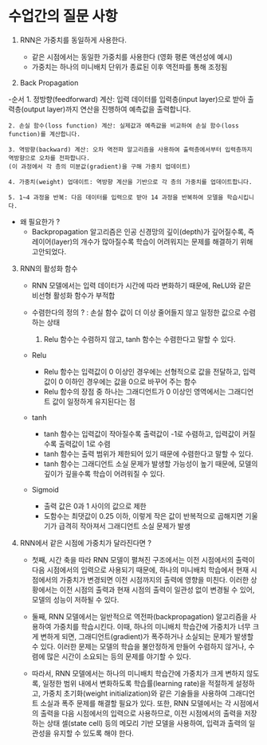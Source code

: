 # 수업간의 질문 사항

1. RNN은 가중치를 동일하게 사용한다.
    - 같은 시점에서는 동일한 가중치를 사용한다 (영화 평론 액션성에 예시)
    - 가중치는 하나의 미니배치 단위가 종료된 이후 역전파를 통해 조정됨
    

2. Back Propagation

-순서 
    1. 정방향(feedforward) 계산: 입력 데이터를 입력층(input layer)으로 받아 출력층(output layer)까지 연산을 진행하여 예측값을 출력합니다.

    2. 손실 함수(loss function) 계산: 실제값과 예측값을 비교하여 손실 함수(loss function)를 계산합니다.

    3. 역방향(backward) 계산: 오차 역전파 알고리즘을 사용하여 출력층에서부터 입력층까지 역방향으로 오차를 전파합니다.
    (이 과정에서 각 층의 미분값(gradient)을 구해 가중치 업데이트)

    4. 가중치(weight) 업데이트: 역방향 계산을 기반으로 각 층의 가중치를 업데이트합니다.

    5. 1~4 과정을 반복: 다음 데이터를 입력으로 받아 14 과정을 반복하여 모델을 학습시킵니다.

- 왜 필요한가 ?
    * Backpropagation 알고리즘은 인공 신경망의 깊이(depth)가 깊어질수록, 즉 레이어(layer)의 개수가 많아질수록 학습이 어려워지는 문제를 해결하기 위해 고안되었다.


3. RNN의 활성화 함수

    - RNN 모델에서는 입력 데이터가 시간에 따라 변화하기 때문에, ReLU와 같은 비선형 활성화 함수가 부적합

    - 수렴한다의 정의 ? : 손실 함수 값이 더 이상 줄어들지 않고 일정한 값으로 수렴하는 상태
        1. Relu 함수는 수렴하지 않고, tanh 함수는 수렴한다고 말할 수 있다.

    * Relu
        - Relu 함수는 입력값이 0 이상인 경우에는 선형적으로 값을 전달하고, 입력값이 0 이하인 경우에는 값을 0으로 바꾸어 주는 함수
        - Relu 함수의 장점 중 하나는 그래디언트가 0 이상인 영역에서는 그래디언트 값이 일정하게 유지된다는 점

    * tanh
        - tanh 함수는 입력값이 작아질수록 출력값이 -1로 수렴하고, 입력값이 커질수록 출력값이 1로 수렴
        - tanh 함수는 출력 범위가 제한되어 있기 때문에 수렴한다고 말할 수 있다.
        - tanh 함수는 그래디언트 소실 문제가 발생할 가능성이 높기 때문에, 모델의 깊이가 깊을수록 학습이 어려워질 수 있다.

    * Sigmoid 
        - 출력 값은 0과 1 사이의 값으로 제한
        - 도함수는 최댓값이 0.25 이하, 이렇게 작은 값이 반복적으로 곱해지면 기울기가 급격히 작아져서 그래디언트 소실 문제가 발생


4. RNN에서 같은 시점에 가중치가 달라진다면 ? 

    - 첫째, 시간 축을 따라 RNN 모델이 펼쳐진 구조에서는 이전 시점에서의 출력이 다음 시점에서의 입력으로 사용되기 때문에, 하나의 미니배치 학습에서 현재 시점에서의 가중치가 변경되면 이전 시점까지의 출력에 영향을 미친다. 이러한 상황에서는 이전 시점의 출력과 현재 시점의 출력이 일관성 없이 변경될 수 있어, 모델의 성능이 저하될 수 있다.

    - 둘째, RNN 모델에서는 일반적으로 역전파(backpropagation) 알고리즘을 사용하여 가중치를 학습시킨다. 
    이때, 하나의 미니배치 학습간에 가중치가 너무 크게 변하게 되면, 그래디언트(gradient)가 폭주하거나 소실되는 문제가 발생할 수 있다. 이러한 문제는 모델의 학습을 불안정하게 만들어 수렴하지 않거나, 수렴에 많은 시간이 소요되는 등의 문제를 야기할 수 있다.

    - 따라서, RNN 모델에서는 하나의 미니배치 학습간에 가중치가 크게 변하지 않도록, 일정한 범위 내에서 변화하도록 학습률(learning rate)을 적절하게 설정하고, 가중치 초기화(weight initialization)와 같은 기술들을 사용하여 그래디언트 소실과 폭주 문제를 해결할 필요가 있다. 또한, RNN 모델에서는 각 시점에서의 출력을 다음 시점에서의 입력으로 사용하므로, 이전 시점에서의 출력을 저장하는 상태 셀(state cell) 등의 메모리 기반 모델을 사용하여, 입력과 출력의 일관성을 유지할 수 있도록 해야 한다.